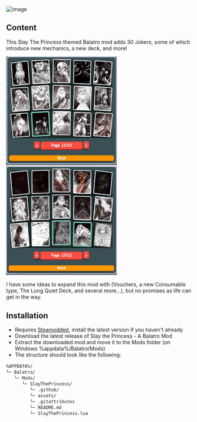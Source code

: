 <img src=".github/thumbnail.png" alt="image" width="800"/>

## Content
This Slay The Princess themed Balatro mod adds 30 Jokers, some of which introduce new mechanics, a new deck, and more!

<img src=".github/jokers1.png" alt="image" width="300"/>
<img src=".github/jokers2.png" alt="image" width="300"/>

I have some ideas to expand this mod with (Vouchers, a new Consumable type, The Long Quiet Deck, and several more...), but no promises as life can get in the way.

## Installation
- Requires [Steamodded](https://github.com/Steamodded/smods/releases/latest), install the latest version if you haven't already
- Download the latest release of Slay the Princess - A Balatro Mod
- Extract the downloaded mod and move it to the Mods folder (on Windows %appdata%/Balatro/Mods)
- The structure should look like the following:
```text
%APPDATA%/
└─ Balatro/
   └─ Mods/
      └─ SlayThePrincess/
         └─ .github/
         └─ assets/
         └─ .gitattributes
         └─ README.md
         └─ SlayThePrincess.lua
```
